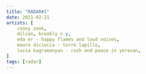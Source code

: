 ```yaml
---
title: "RADAR#1"
date: 2021-02-21
artists: [
    conny zenk,
    dilian, brookly n.y,
    eda er - happy flames and loud noises,
    mauro diciocia - torre lapillo,
    lucia kagramanyan - rush and peace in yerevan,
]
tags: [radar]
---
```



